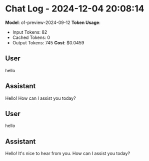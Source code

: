 # Chat Log - 2024-12-04 20:08:14
**Model**: o1-preview-2024-09-12
**Token Usage**:
- Input Tokens: 82
- Cached Tokens: 0
- Output Tokens: 745
**Cost**: $0.0459

## User
hello

## Assistant
Hello! How can I assist you today?

## User
hello

## Assistant
Hello! It's nice to hear from you. How can I assist you today?


